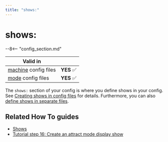 ```yaml
---
title: "shows:"
---
```


# shows:


--8<-- "config_section.md"

| Valid in | |
|-----|:----:|
|[machine](instructions/machine_config.md) config files |**YES** :white_check_mark:|
|[mode](instructions/mode_config.md) config files|**YES** :white_check_mark:|

The `shows:` section of your config is where you define shows in your
config. See [Creating shows in config files](../shows/config_shows.md) for
details. Furthermore, you can also
[define shows in separate files](../shows/file_shows.md).

## Related How To guides

* [Shows](../shows/index.md)
* [Tutorial step 16: Create an attract mode display show](../tutorial/16_attract_mode_show.md)
